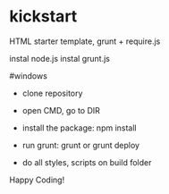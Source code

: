 kickstart
=========

HTML starter template, grunt + require.js

instal node.js
instal grunt.js

#windows
- clone repository
- open CMD, go to DIR
- install the package: npm install
- run grunt: grunt or grunt deploy

- do all styles, scripts on build folder

Happy Coding!

